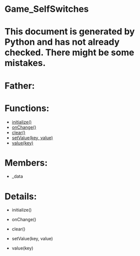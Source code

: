 Game_SelfSwitches
===

# This document is generated by Python and has not already checked. There might be some mistakes.

# Father:

# Functions:
* [initialize()](#initialize)
* [onChange()](#onChange)
* [clear()](#clear)
* [setValue(key, value)](#setValue)
* [value(key)](#value)

# Members:
* _data

# Details:
<p id=initialize></p>

* initialize()
	

<p id=onChange></p>

* onChange()
	

<p id=clear></p>

* clear()
	

<p id=setValue></p>

* setValue(key, value)
	

<p id=value></p>

* value(key)
	

